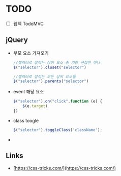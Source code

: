 # TODO

- [ ] 웹팩 TodoMVC

## jQuery

- 부모 요소 가져오기
    ```javascript
    //셀렉터로 잡히는 상위 요소 중 가장 근접한 하나
    $("selector").closet("selector")
    ```
    ```javascript
    //셀렉터로 잡히는 모든 상위 요소들
    $("selector").parents("selector")
    ```
- event 해당 요소
    ```javascript
    $("selector").on("click",function (e) {
        $(e.target)
    })
- class toogle
    ```javascript
    $("selector").toggleClass('className');
    ```
- 

## Links

- [https://css-tricks.com/](https://css-tricks.com/)
